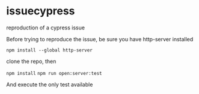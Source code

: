 # issuecypress
reproduction of a cypress issue


Before trying to reproduce the issue, be sure you have http-server installed

`npm install --global http-server` 

clone the repo, then 

`npm install`
`npm run open:server:test` 

And execute the only test available